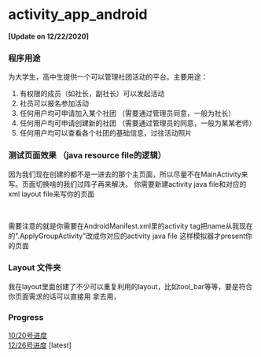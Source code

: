 # activity_app_android

**[Update on 12/22/2020]**

### 程序用途
为大学生，高中生提供一个可以管理社团活动的平台。主要用途： <br />
1. 有权限的成员（如社长，副社长）可以发起活动
2. 社员可以报名参加活动
3. 任何用户均可申请加入某个社团 （需要通过管理员同意，一般为社长）
4. 任何用户均可申请创建新的社团 （需要通过管理员的同意，一般为某某老师）
5. 任何用户均可以查看各个社团的基础信息，过往活动照片

### 测试页面效果 （java resource file的逻辑）

因为我们现在创建的都不是一进去的那个主页面，所以尽量不在MainActivity来写。页面切换啥的我们过阵子再来解决。
你需要新建activity java file和对应的xml layout file来写你的页面

<br />

需要注意的就是你需要在AndroidManifest.xml里的activity tag把name从我现在的".ApplyGroupActivity"改成你对应的activity java file
这样模拟器才present你的页面

### Layout 文件夹
我在layout里面创建了不少可以重复利用的layout，比如tool_bar等等，要是符合你页面需求的话可以直接用<include layout="..."/> 拿去用，

### Progress
[10/20号进度](https://youtu.be/N_9_RSDaFBs) <br />
[12/26号进度](https://youtu.be/nZPPBnYPpX8) [latest]
